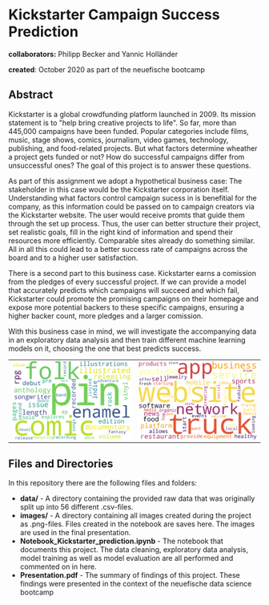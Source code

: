 # Kickstarter Campaign Success Prediction

**collaborators:** Philipp Becker and Yannic Holländer

**created**: October 2020 as part of the neuefische bootcamp

## Abstract

Kickstarter is a global crowdfunding platform launched in 2009. Its mission statement is to "help bring creative projects to life". So far, more than 445,000 campaigns have been funded. Popular categories include films, music, stage shows, comics, journalism, video games, technology, publishing, and food-related projects. But what factors determine wheather a project gets funded or not? How do successful campaigns differ from unsuccessful ones? The goal of this project is to answer these questions.

As part of this assignment we adopt a hypothetical business case: The stakeholder in this case would be the Kickstarter corporation itself. Understanding what factors control campaign sucess in is benefitial for the company, as this information could be passed on to campaign creators via the Kickstarter website. The user would receive promts that guide them through the set up process. Thus, the user can better structure their project, set realistic goals, fill in the right kind of information and spend their resources more efficiently. Comparable sites already do something similar. All in all this could lead to a better success rate of campaigns across the board and to a higher user satisfaction.

There is a second part to this business case. Kickstarter earns a comission from the pledges of every successful project. If we can provide a model that accurately predicts which campaigns will succeed and which fail, Kickstarter could promote the promising campaigns on their homepage and expose more potential backers to these specific campaigns, ensuring a higher backer count, more pledges and a larger comission. 

With this business case in mind, we will investigate the accompanying data in an exploratory data analysis and then train different machine learning models on it, choosing the one that best predicts success.

<table><tr>
<td> <img align="center" src="images/Wordcloud_Success.png" width="500" /> </td>
<td> <img align="center" src="images/Wordcloud_Fail.png" width="500" /> </td>
</tr></table>

## Files and Directories

In this repository there are the following files and folders:

* **data/** - A directory containing the provided raw data that was originally split up into 56 different .csv-files.
* **images/** - A directory containing all images created during the project as .png-files. Files created in the notebook are saves here. The images are used in the final presentation.
* **Notebook_Kickstarter_prediction.ipynb** - The notebook that documents this project. The data cleaning, exploratory data analysis, model training as well as model evaluation are all performed and commented on in here.
* **Presentation.pdf** - The summary of findings of this project. These findings were presented in the context of the neuefische data science bootcamp
